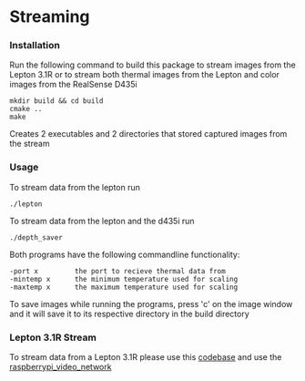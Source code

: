 # Streaming

### Installation

Run the following command to build this package to stream images from the Lepton 3.1R or to stream both thermal images from the Lepton and color images from the RealSense D435i

```
mkdir build && cd build
cmake ..
make
```
Creates 2 executables and 2 directories that stored captured images from the stream

### Usage

To stream data from the lepton run

```
./lepton
```

To stream data from the lepton and the d435i run

```
./depth_saver
```

Both programs have the following commandline functionality:
```
-port x         the port to recieve thermal data from
-mintemp x      the minimum temperature used for scaling
-maxtemp x      the maximum temperature used for scaling
```

To save images while running the programs, press 'c' on the image window and it will save it to its respective directory in the build directory

### Lepton 3.1R Stream

To stream data from a Lepton 3.1R please use this [codebase](https://github.com/AnujN9/LeptonModule) and use the [raspberrypi_video_network](https://github.com/AnujN9/LeptonModule/tree/master/software/raspberrypi_video_network)
